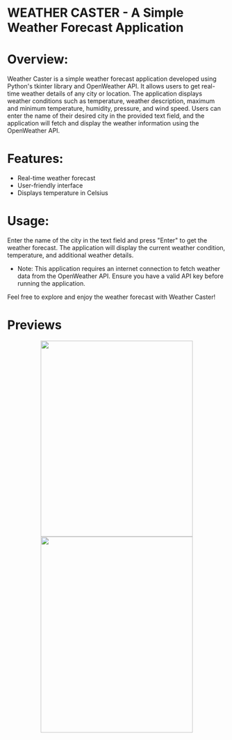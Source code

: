 # WEATHER CASTER - A Simple Weather Forecast Application

# Overview:

Weather Caster is a simple weather forecast application developed using Python's tkinter library and OpenWeather API. It allows users to get real-time weather details of any city or location. The application displays weather conditions such as temperature, weather description, maximum and minimum temperature, humidity, pressure, and wind speed. Users can enter the name of their desired city in the provided text field, and the application will fetch and display the weather information using the OpenWeather API.

# Features:

- Real-time weather forecast
- User-friendly interface
- Displays temperature in Celsius

# Usage:

Enter the name of the city in the text field and press "Enter" to get the weather forecast.
The application will display the current weather condition, temperature, and additional weather details.

- Note: This application requires an internet connection to fetch weather data from the OpenWeather API. Ensure you have a valid API key before running the application.

Feel free to explore and enjoy the weather forecast with Weather Caster!

# Previews

<p align = 'center'>
  <img width = '350' height = '450' src = 'https://github.com/ROSHAN-KHANDAGALE/WeatherCaster/assets/92646499/ba2e3b9c-00c1-4af2-8cef-a5f2187eb679'>
  <img width = '350' height = '450' src = 'https://github.com/ROSHAN-KHANDAGALE/WeatherCaster/assets/92646499/e9e2fb18-1587-4592-ae5c-fc62c974a7ae'>
</p>
